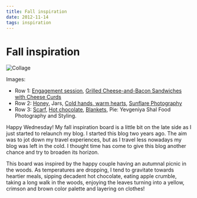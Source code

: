 ```yaml
---
title: Fall inspiration
date: 2012-11-14
tags: inspiration
---
```


# Fall inspiration

![Collage](fall-inspiration/collage.jpg)

Images:

- Row 1: [Engagement session](http://greenweddingshoes.com/a-fun-camping-engagement-session), [Grilled Cheese-and-Bacon Sandwiches with Cheese Curds](http://www.foodandwine.com/recipes/grilled-cheese-and-bacon-sandwiches-with-cheese-curds)
- Row 2: [Honey](http://truththeory.com/2012/07/29/honey-a-must-read-for-those-who-eat-it-regularly/), Jars, [Cold hands, warm hearts](http://thetasteofsunshine.tumblr.com/), [Sunflare Photography](http://sunflarephotography.webs.com/)
- Row 3: [Scarf](http://pussycatlounge.tumblr.com/post/20842630317), [Hot chocolate](http://noperfectdayforbananafish.tumblr.com/post/17706216524), [Blankets](http://www.flickr.com/photos/idathue/6444716047/), Pie: Yevgeniya Shal Food Photography and Styling.

Happy Wednesday! My fall inspiration board is a little bit on the late side as I just started to relaunch my blog. I started this blog two years ago. The aim was to jot down my travel experiences, but as I travel less nowadays my blog was left in the cold. I thought time has come to give this blog another chance and try to broaden its horizon.

This board was inspired by the happy couple having an autumnal picnic in the woods. As temperatures are dropping, I tend to gravitate towards heartier meals, sipping decadent hot chocolate, eating apple crumble, taking a long walk in the woods, enjoying the leaves turning into a yellow, crimson and brown color palette and layering on clothes!

